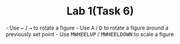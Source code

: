 <h1 align="center">Lab 1(Task 6)</h1>
- Use <kbd>←</kbd> / <kbd>→</kbd> to rotate a figure
- Use <kbd>A</kbd> / <kbd>D</kbd> to rotate a figure around a previously set point
- Use <kbd>MWHEELUP</kbd> / <kbd>MWHEELDOWN</kbd> to scale a figure
